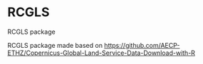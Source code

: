 # RCGLS
RCGLS package

RCGLS package made based on https://github.com/AECP-ETHZ/Copernicus-Global-Land-Service-Data-Download-with-R

